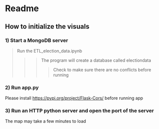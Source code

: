 # Readme
## How to initialize the visuals
### 1) Start a MongoDB server
>Run the ETL_election_data.ipynb
>>>The program will create a database called electiondata
>>>>Check to make sure there are no conflicts before running
### 2) Run app.py
Please install https://pypi.org/project/Flask-Cors/ before running app
### 3) Run an HTTP python server and open the port of the server
The map may take a few minutes to load
